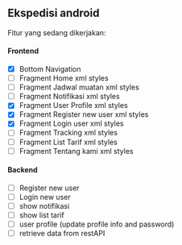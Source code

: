 ## Ekspedisi android

Fitur yang sedang dikerjakan:

#### Frontend
- [x] Bottom Navigation
- [ ] Fragment Home xml styles
- [ ] Fragment Jadwal muatan xml styles
- [ ] Fragment Notifikasi xml styles
- [x] Fragment User Profile xml styles
- [x] Fragment Register new user xml styles
- [x] Fragment Login user xml styles
- [ ] Fragment Tracking xml styles
- [ ] Fragment List Tarif xml styles
- [ ] Fragment Tentang kami xml styles

#### Backend
- [ ] Register new user
- [ ] Login new user
- [ ] show notifikasi
- [ ] show list tarif
- [ ] user profile (update profile info and password)
- [ ] retrieve data from restAPI